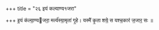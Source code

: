 +++
title = "२६ इयं कल्याण्य१जरा"

+++
इ॒यं क॑ल्या॒ण्यजरा॒ मर्त्य॑स्या॒मृता॑ गृ॒हे। यस्मै॑ कृ॒ता शये॒ स यश्च॒कार॑ ज॒जार॒ सः ॥
